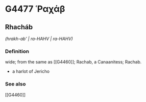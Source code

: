 # G4477 Ῥαχάβ

## Rhacháb

_(hrakh-ab' | ra-HAHV | ra-HAHV)_

### Definition

wide; from the same as [[G4460]]; Rachab, a Canaanitess; Rachab.

- a harlot of Jericho

### See also

[[G4460]]

